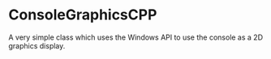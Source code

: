# ConsoleGraphicsCPP
A very simple class which uses the Windows API to use the console as a 2D graphics display.
